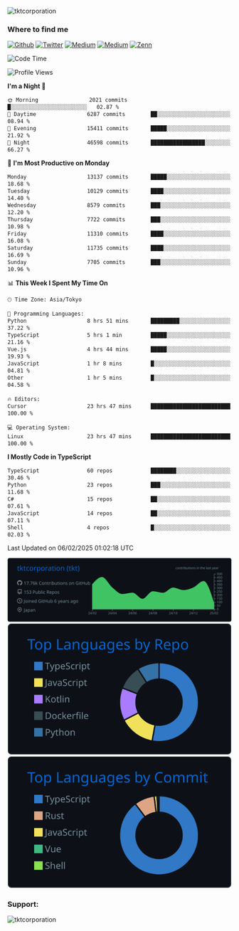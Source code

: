 <p align="left"> <img src="https://komarev.com/ghpvc/?username=tktcorporation&label=Profile%20views&color=0e75b6&style=flat" alt="tktcorporation" /> </p>

<h3>Where to find me</h3>
<p>
<a href="https://github.com/tktcorporation" target="_blank"><img alt="Github" src="https://img.shields.io/badge/GitHub-%2312100E.svg?&style=for-the-badge&logo=Github&logoColor=white" /></a>
<a href="https://twitter.com/tktcorporation" target="_blank"><img alt="Twitter" src="https://img.shields.io/badge/twitter-%231DA1F2.svg?&style=for-the-badge&logo=twitter&logoColor=white" /></a>
<a href="https://www.linkedin.com/in/tktcorporation" target="_blank"><img alt="Medium" src="https://img.shields.io/badge/linkdin-0a66c2.svg?&style=for-the-badge&logo=linkedin&logoColor=white" /></a>
<a href="https://qiita.com/tktcorporation" target="_blank"><img alt="Medium" src="https://img.shields.io/badge/qiita-55C500.svg?&style=for-the-badge&logo=qiita&logoColor=white" /></a>
<a href="https://zenn.dev/tktcorporation" target="_blank"><img alt="Zenn" src="https://img.shields.io/badge/Zenn-3EA8FF.svg?&style=for-the-badge&logo=Zenn&logoColor=white" /></a>
</p>
  
<!--START_SECTION:waka-->
![Code Time](http://img.shields.io/badge/Code%20Time-2%2C113%20hrs%2045%20mins-blue)

![Profile Views](http://img.shields.io/badge/Profile%20Views-3-blue)

**I'm a Night 🦉** 

```text
🌞 Morning                2021 commits        █░░░░░░░░░░░░░░░░░░░░░░░░   02.87 % 
🌆 Daytime                6287 commits        ██░░░░░░░░░░░░░░░░░░░░░░░   08.94 % 
🌃 Evening                15411 commits       █████░░░░░░░░░░░░░░░░░░░░   21.92 % 
🌙 Night                  46598 commits       █████████████████░░░░░░░░   66.27 % 
```
📅 **I'm Most Productive on Monday** 

```text
Monday                   13137 commits       █████░░░░░░░░░░░░░░░░░░░░   18.68 % 
Tuesday                  10129 commits       ████░░░░░░░░░░░░░░░░░░░░░   14.40 % 
Wednesday                8579 commits        ███░░░░░░░░░░░░░░░░░░░░░░   12.20 % 
Thursday                 7722 commits        ███░░░░░░░░░░░░░░░░░░░░░░   10.98 % 
Friday                   11310 commits       ████░░░░░░░░░░░░░░░░░░░░░   16.08 % 
Saturday                 11735 commits       ████░░░░░░░░░░░░░░░░░░░░░   16.69 % 
Sunday                   7705 commits        ███░░░░░░░░░░░░░░░░░░░░░░   10.96 % 
```


📊 **This Week I Spent My Time On** 

```text
🕑︎ Time Zone: Asia/Tokyo

💬 Programming Languages: 
Python                   8 hrs 51 mins       █████████░░░░░░░░░░░░░░░░   37.22 % 
TypeScript               5 hrs 1 min         █████░░░░░░░░░░░░░░░░░░░░   21.16 % 
Vue.js                   4 hrs 44 mins       █████░░░░░░░░░░░░░░░░░░░░   19.93 % 
JavaScript               1 hr 8 mins         █░░░░░░░░░░░░░░░░░░░░░░░░   04.81 % 
Other                    1 hr 5 mins         █░░░░░░░░░░░░░░░░░░░░░░░░   04.58 % 

🔥 Editors: 
Cursor                   23 hrs 47 mins      █████████████████████████   100.00 % 

💻 Operating System: 
Linux                    23 hrs 47 mins      █████████████████████████   100.00 % 
```

**I Mostly Code in TypeScript** 

```text
TypeScript               60 repos            ████████░░░░░░░░░░░░░░░░░   30.46 % 
Python                   23 repos            ███░░░░░░░░░░░░░░░░░░░░░░   11.68 % 
C#                       15 repos            ██░░░░░░░░░░░░░░░░░░░░░░░   07.61 % 
JavaScript               14 repos            ██░░░░░░░░░░░░░░░░░░░░░░░   07.11 % 
Shell                    4 repos             █░░░░░░░░░░░░░░░░░░░░░░░░   02.03 % 
```




 Last Updated on 06/02/2025 01:02:18 UTC
<!--END_SECTION:waka-->

[![](https://raw.githubusercontent.com/tktcorporation/tktcorporation/master/profile-summary-card-output/github_dark/0-profile-details.svg)](https://github.com/vn7n24fzkq/github-profile-summary-cards)
[![](https://raw.githubusercontent.com/tktcorporation/tktcorporation/master/profile-summary-card-output/github_dark/1-repos-per-language.svg)](https://github.com/vn7n24fzkq/github-profile-summary-cards) [![](https://raw.githubusercontent.com/tktcorporation/tktcorporation/master/profile-summary-card-output/github_dark/2-most-commit-language.svg)](https://github.com/vn7n24fzkq/github-profile-summary-cards)

<h3 align="left">Support:</h3>
<p><a href="https://www.buymeacoffee.com/tktcorporation"> <img align="left" src="https://cdn.buymeacoffee.com/buttons/v2/default-yellow.png" height="50" width="210" alt="tktcorporation" /></a></p><br><br>
